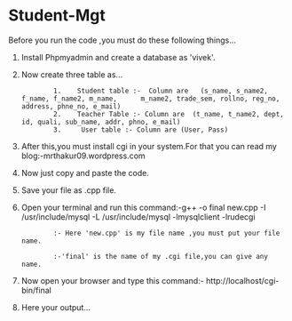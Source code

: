 Student-Mgt
===========


Before you run the code ,you must do these following things...


1. Install Phpmyadmin and create a database as 'vivek'.

2. Now create three table as...


               1.    Student table :-  Column are   (s_name, s_name2, f_name, f_name2, m_name,      m_name2, trade_sem, rollno, reg_no, address, phne_no, e_mail)
               2.    Teacher Table :- Column are  (t_name, t_name2, dept, id, quali, sub_name, addr, phno, e_mail)      
               3.     User table :- Column are (User, Pass)


3. After this,you must install cgi in your system.For that you can read my blog:-mrthakur09.wordpress.com


4. Now just copy and paste the code.


5. Save  your file as .cpp file.


6. Open your terminal and run this command:-g++ -o final new.cpp -I /usr/include/mysql -L /usr/include/mysql -lmysqlclient -lrudecgi
               

               :- Here 'new.cpp' is my file name ,you must put your file name.
               
               :-'final' is the name of my .cgi file,you can give any name.

7. Now open your browser and type this command:-   http://localhost/cgi-bin/final


8. Here your output...
